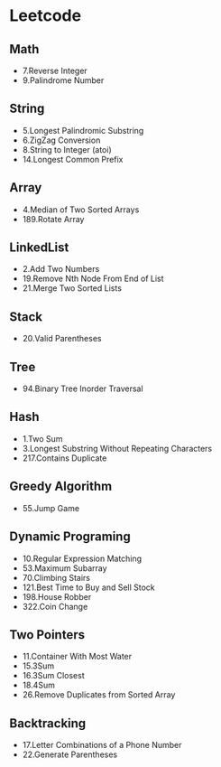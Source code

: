 # Leetcode

## Math
* 7.Reverse Integer
* 9.Palindrome Number

## String
* 5.Longest Palindromic Substring
* 6.ZigZag Conversion
* 8.String to Integer (atoi)
* 14.Longest Common Prefix

## Array
* 4.Median of Two Sorted Arrays
* 189.Rotate Array

## LinkedList
* 2.Add Two Numbers
* 19.Remove Nth Node From End of List
* 21.Merge Two Sorted Lists

## Stack
* 20.Valid Parentheses

## Tree
* 94.Binary Tree Inorder Traversal

## Hash
* 1.Two Sum
* 3.Longest Substring Without Repeating Characters
* 217.Contains Duplicate

## Greedy Algorithm
* 55.Jump Game

## Dynamic Programing
* 10.Regular Expression Matching
* 53.Maximum Subarray
* 70.Climbing Stairs
* 121.Best Time to Buy and Sell Stock
* 198.House Robber
* 322.Coin Change

## Two Pointers
* 11.Container With Most Water
* 15.3Sum
* 16.3Sum Closest
* 18.4Sum
* 26.Remove Duplicates from Sorted Array

## Backtracking
* 17.Letter Combinations of a Phone Number
* 22.Generate Parentheses